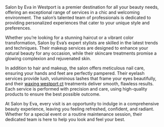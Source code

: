 Salon by Eva in Westport is a premier destination for all your beauty needs, offering an exceptional range of services in a chic and welcoming environment. The salon’s talented team of professionals is dedicated to providing personalized experiences that cater to your unique style and preferences.

Whether you’re looking for a stunning haircut or a vibrant color transformation, Salon by Eva’s expert stylists are skilled in the latest trends and techniques. Their makeup services are designed to enhance your natural beauty for any occasion, while their skincare treatments promise a glowing complexion and rejuvenated skin.

In addition to hair and makeup, the salon offers meticulous nail care, ensuring your hands and feet are perfectly pampered. Their eyelash services provide lush, voluminous lashes that frame your eyes beautifully, and their <a href="https://salonbyevawestport.com/2024/03/31/waxing-services-in-westport/" style="color: black;">waxing westport ct</a> treatments deliver smooth, flawless results. Each service is performed with precision and care, using high-quality products to ensure the best possible outcome.

At Salon by Eva, every visit is an opportunity to indulge in a comprehensive beauty experience, leaving you feeling refreshed, confident, and radiant. Whether for a special event or a routine maintenance session, their dedicated team is here to help you look and feel your best.
